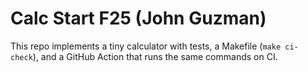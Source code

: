 # Calc Start F25 (John Guzman)

This repo implements a tiny calculator with tests, a Makefile (`make ci-check`), and a GitHub Action that runs the same commands on CI.
